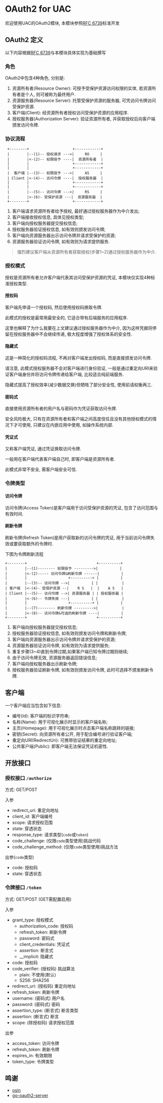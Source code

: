 # OAuth2 for UAC

欢迎使用UAC的OAuth2模块, 本模块参照[RFC 6739](https://datatracker.ietf.org/doc/html/rfc6749)标准开发

## OAuth2 定义

以下内容根据[RFC 6739](https://datatracker.ietf.org/doc/html/rfc6749)与本模块具体实现为基础撰写

### 角色

OAuth2中包含4种角色, 分别是:

1. 资源所有者(Resource Owner): 可授予受保护资源访问权限的实体, 若资源所有者是个人, 则可被称为最终用户.
2. 资源服务器(Resource Server): 托管受保护资源的服务器, 可凭访问令牌访问受保护资源.
3. 客户端(Client): 经资源所有者授权访问受保护资源的应用程序.
4. 授权服务器(Authorization Server): 验证资源所有者, 并获取授权后向客户端颁发访问令牌.

### 协议流程

```
 +--------+                    +------------+
 |        |--(1)-- 授权请求 --->|     RO     |
 |        |<-(2)-- 权限授予 ----|  资源所有者  |
 |        |                    +------------+
 |        |                    +------------+
 |  客户端 |--(3)-- 权限授予 --->|     AS     |
 | Client |<-(4)-- 访问令牌 ----|  授权服务器  |
 |        |                    +------------+
 |        |                    +------------+
 |        |--(5)-- 访问令牌 --->|     RS     |
 |        |<-(6)- 受保护资源 ---|  资源服务器  |
 +--------+                    +------------+
```
1. 客户端请求资源所有者给予授权, 最好通过授权服务器作为中介发出;
2. 客户端接收授权信息, 具体见授权类型;
3. 客户端向授权服务器提交授权信息;
4. 授权服务器验证授权信息, 如有效则颁发访问令牌;
5. 客户端向资源服务器出示访问令牌并请求受保护的资源;
6. 资源服务器验证访问令牌, 如有效则为请求提供服务.

> 强烈建议客户端从资源所有者获取授权(步骤1~2)通过授权服务器作为中介.

### 授权模式

授权是资源所有者允许客户端代表其访问受保护资源的凭证, 本模块仅实现4种标准授权类型.

#### 授权码

客户端先申请一个授权码, 然后使用授权码换取令牌.

此模式的授权是最常用最安全的, 它适合带有后端服务的应用程序.

这里也解释了为什么我要在上文建议通过授权服务器作为中介, 因为这样凭据将停留在授权服务器中不会继续传递, 极大程度增强了授权体系的安全性.

#### 隐藏式

这是一种简化的授权码流程, 不再对客户端发出授权码, 而是直接颁发访问令牌.

请注意, 此模式授权服务器不会对客户端进行身份验证, 一般是通过重定向URI来验证客户端身份并将访问令牌传递给客户端, 比较适合纯前端服务.

隐藏式提高了授权效率(减少数据交换)但牺牲了部分安全性, 使用前请权衡再三.

#### 密码式

直接使用资源所有者的用户名与密码作为凭证获取访问令牌.

安全风险极大, 只有在资源所有者和客户端之间高度信任且没有其他授权模式的情况下才可使用, 只建议在内嵌应用中使用, 如操作系统内部.

#### 凭证式

又称客户端凭证, 通过凭证换取访问令牌.

一般用在客户端代表客户端自己时, 即客户端是资源所有者.

此模式非常不安全, 需客户端安全可信.

### 令牌类型

#### 访问令牌

访问令牌(Access Token)是客户端用于访问受保护资源的凭证, 包含了访问范围与有效时间.

#### 刷新令牌

刷新令牌(Refresh Token)是用户获取新的访问令牌的凭证, 用于当前访问令牌失效或要获取额外的令牌时.

下图为令牌刷新流程
```
+--------+                                +----------+
|        |--(1)-------- 权限授予 --------->|          |
|        |<-(2)----- 访问令牌&刷新令牌 ------|          |
|        |                   +----------+ |          |
|        |--(3)-- 访问令牌 -->|          | |           |
| 客户端  |<-(4)- 受保护资源 --|    R S   |  |    A S   |
| Client |--(5)-- 访问令牌 -->| 资源服务器 | | 授权服务器 |
|        |<-(6)-- 令牌失效 ---|          | |           |
|        |                   +----------+ |          |
|        |--(7)-------- 刷新令牌 --------->|           |
|        |<-(8)-- 访问令牌&可选的刷新令牌 ----|          |
+--------+                                +----------+
```
1. 客户端向授权服务器提交授权信息;
2. 授权服务器验证授权信息, 如有效则颁发访问令牌和刷新令牌;
3. 客户端向资源服务器出示访问令牌并请求受保护的资源;
4. 资源服务器验证访问令牌, 如有效则为请求提供服务;
5. 重复步骤(3~4)直到令牌过期,如果客户端已知令牌过期则继续;
6. 由于访问令牌无效, 资源服务器返回错误信息;
7. 客户端向授权服务器出示刷新令牌;
8. 授权服务器验证刷新令牌, 如有效则颁发访问令牌, 此时可选择不颁发刷新令牌.

## 客户端

一个客户端应当包含如下信息:
* 编号(Id): 客户端的标识字符串;
* 名称(Name): 用于可视化展示时显示的客户端名称;
* 主页(Homepage): 用于可视化展示时点击客户端名称跳转的链接;
* 密钥(Secret): 向资源所有者公开, 用于配合编号进行验证客户端;
* 重定向URI(RedirectUri): 可携带验证结果的重定向地址;
* 公共客户端(Public): 即客户端无法保证凭证机密性.

## 开放接口

### 授权接口 `/authorize`

方式: GET/POST

入参
* redirect_uri: 重定向地址
* client_id: 客户端编号
* scope: 请求授权范围
* state: 穿透状态
* response_type: 请求类型(`code`或`token`)
* code_challenge: (仅限`code`类型使用)挑战代码
* code_challenge_method: (仅限`code`类型使用)挑战方法

出参(`code`类型)
* code: 授权码
* state: 穿透状态

### 令牌接口 `/token`

方式: GET/POST (GET需配置启用)

入参
* grant_type: 授权模式
    * authorization_code: 授权码
    * refresh_token: 刷新令牌
    * password: 密码式
    * client_credentials: 凭证式
    * assertion: 断言式
    * __implicit: 隐藏式
* code: 授权码
* code_verifier: (授权码) 挑战算法
    * plain: 不使用(默认)
    * S256: SHA256
* redirect_uri: (授权码) 重定向地址
* refresh_token: 刷新令牌
* username: (密码式) 用户名
* password: (密码式) 密码
* assertion_type: (断言式) 断言类型
* assertion: (断言式) 断言
* scope: (除授权码) 请求授权范围

出参
* access_token: 访问令牌
* refresh_token: 刷新令牌
* expires_in: 有效期限
* token_type: 令牌类型

## 鸣谢

* [osin](https://github.com/openshift/osin)
* [go-oauth2-server](https://github.com/RichardKnop/go-oauth2-server)